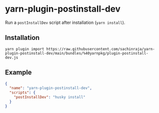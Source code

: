 # yarn-plugin-postinstall-dev

Run a `postInstallDev` script after installation (`yarn install`).

## Installation

`yarn plugin import https://raw.githubusercontent.com/sachinraja/yarn-plugin-postinstall-dev/main/bundles/%40yarnpkg/plugin-postinstall-dev.js`

## Example

```json
{
  "name": "yarn-plugin-postinstall-dev",
  "scripts": {
    "postInstallDev": "husky install"
  }
}
```
